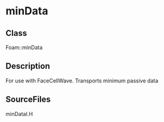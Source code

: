 # minData 
## Class
Foam::minData

## Description
For use with FaceCellWave. Transports minimum passive data

## SourceFiles
minDataI.H

